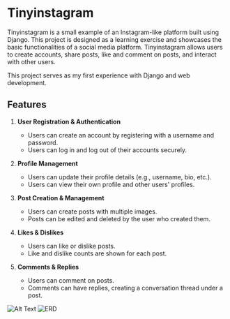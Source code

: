 # Tinyinstagram

Tinyinstagram is a small example of an Instagram-like platform built using Django. This project is designed as a learning exercise and showcases the basic functionalities of a social media platform. Tinyinstagram allows users to create accounts, share posts, like and comment on posts, and interact with other users.

This project serves as my first experience with Django and web development.

## Features

1. **User Registration & Authentication**
   - Users can create an account by registering with a username and password.
   - Users can log in and log out of their accounts securely.

2. **Profile Management**
   - Users can update their profile details (e.g., username, bio, etc.).
   - Users can view their own profile and other users' profiles.

3. **Post Creation & Management**
   - Users can create posts with multiple images.
   - Posts can be edited and deleted by the user who created them.

4. **Likes & Dislikes**
   - Users can like or dislike posts.
   - Like and dislike counts are shown for each post.

5. **Comments & Replies**
   - Users can comment on posts.
   - Comments can have replies, creating a conversation thread under a post.

![Alt Text](https://github.com/AmirMohamadmAsghari/Maktab105_Tinyinstagram/blob/main/assert/images/user_post.png)
![ERD](https://github.com/AmirMohamadmAsghari/Maktab105_Tinyinstagram/blob/main/ERD.png)

